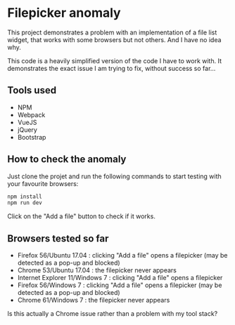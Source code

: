 # Filepicker anomaly

This project demonstrates a problem with an implementation of a file list widget, that works with some browsers but not others. And I have no idea why.

This code is a heavily simplified version of the code I have to work with. It demonstrates the exact issue I am trying to fix, without success so far...

## Tools used

* NPM
* Webpack
* VueJS
* jQuery
* Bootstrap

## How to check the anomaly

Just clone the projet and run the following commands to start testing with your favourite browsers:

``` bash
npm install
npm run dev
```

Click on the "Add a file" button to check if it works.

## Browsers tested so far

* Firefox 56/Ubuntu 17.04 : clicking "Add a file" opens a filepicker (may be detected as a pop-up and blocked)
* Chrome 53/Ubuntu 17.04 : the filepicker never appears
* Internet Explorer 11/Windows 7 : clicking "Add a file" opens a filepicker
* Firefox 56/Windows 7 : clicking "Add a file" opens a filepicker (may be detected as a pop-up and blocked)
* Chrome 61/Windows 7 : the filepicker never appears

Is this actually a Chrome issue rather than a problem with my tool stack?

